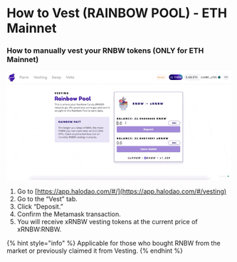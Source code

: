 # How to Vest (RAINBOW POOL) - ETH Mainnet

### How to manually vest your RNBW tokens (ONLY for ETH Mainnet)

![](../../../.gitbook/assets/how-to-vest-rainbow-pool.gif)

1. Go to [https://app.halodao.com/#/](https://app.halodao.com/#/vesting)
2. Go to the “Vest” tab. 
3. Click “Deposit.”
4. Confirm the Metamask transaction.
5. You will receive xRNBW vesting tokens at the current price of xRNBW:RNBW.

{% hint style="info" %}
Applicable for those who bought RNBW from the market or previously claimed it from Vesting.
{% endhint %}

###
